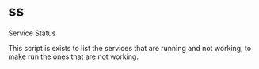 # ss
Service Status

This script is exists to list the services that are running and not working, to make run the ones that are not working.


